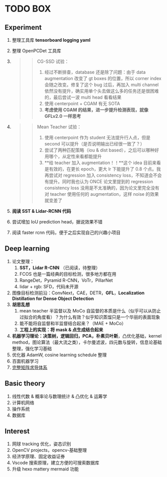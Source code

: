 # TODO BOX

## Experiment

1. 整理工具库 **tensorboard logging yaml**

2. 整理 OpenPCDet 工具库

3. > >CG-SSD 试验：
   > >
   > >1. 经过不断排查，database 还是除了问题：由于 data augmentation 改变了 gt boxes 的位置，所以 corner index 会随之改变。修复了这个 bug 过后，再加入 multi channel 依然没有提升，确实用单个头去做这么多的任务还是很困难的，最后尝试一波 multi head 看看结果
   > >3. 使用 centerpoint + CGAM 有无 SOTA
   > >3. **考虑使用 CGAM 的结果，进一步提升检测表现，就像 GFLv2.0 一样思考**
   
4. > > Mean Teacher 试验：
   > >
   > > 1. 使用 centerpoint 作为 student 无法提升行人点，但是 second 可以提升（是否说明输出已经很一致了？）
   > > 2. 尝试了两种匹配策略（iou & dist based），之后可以哪种好用哪个，从定性来看都能提升
   > > 5. **给 teacher 加入 augmentation！！**这个 idea 目前来看是有效的，在更长 epoch，更大 lr 下能提升了 0.8 个点。我再尝试对 regression 加入 consistency loss，不知道会不会有提升。同时我也认为 ONCE 论文里提到的 regression consistency loss 没用是不太准确的，因为论文里完全没有对 teacher 使用任何的 augmentation，这样 noise 的效果就变差了
   
7. **阅读 SST & Lidar-RCNN 代码**

8. 尝试增加 IoU prediction head，据说效果不错

8. 阅读 faster rcnn 代码，便于之后实现自己的兴趣小项目

## Deep learning

1. 论文整理：
   1. **SST，Lidar R-CNN** （已阅读，待整理）
   2. FCOS 也是一篇经典的目标检测，很多地方都在用
   3. RangeDet，Pyramid R-CNN，VoTr，PillarNet
   4. lidar + rgb: SFD，代码未开源
2. 图像目标检测前沿：ConvNext，CAE，DETR，**GFL**，**Localization Distillation for Dense Object Detection**
3. **胡思乱想**
   1. mean teacher 半监督以及 MoCo 自监督的本质是什么（似乎可以从防止过拟合的角度看）？为什么有效？似乎知识蒸馏只是一个华丽的表面现象
   2. 能不能将自监督和半监督结合起来？（MAE + MoCo）
   3. **工程上的实现：将 mask & 点生成结合起来**
4. **机器学习理论：决策树，逻辑回归，PCA，朴素贝叶斯**，凸优化基础，kernel method，图论算法（最大流之类），卡尔曼滤波，四元数与旋转，信息论基础整理，强化学习基础
5. 优化器 AdamW, cosine learning schedule 整理
6. 百面机器学习
7. [完整矩阵求导体系](https://zhuanlan.zhihu.com/p/24709748)

## Basic theory

1. 线性代数 & 概率论与数理统计 & 凸优化 & 运筹学
1. 计算机网络
2. 操作系统
3. 数据库

## Interest

1. 网球 tracking 优化，姿态识别
2. OpenCV projects，opencv-基础整理
3. 经济学原理、固定收益证券
4. Vscode 搜索原理，建立方便的可搜索数据库
4. 升级 hexo mattery mermaid 功能
